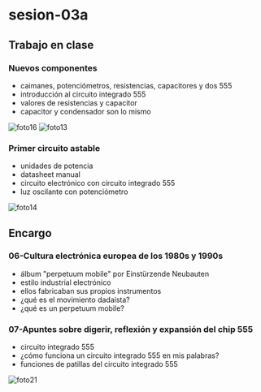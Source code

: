 # sesion-03a

## Trabajo en clase
### Nuevos componentes
- caimanes, potenciómetros, resistencias, capacitores y dos 555 
- introducción al circuito integrado 555
- valores de resistencias y capacitor
- capacitor y condensador son lo mismo

![foto16](https://github.com/user-attachments/assets/cbd7ad22-b71f-49bb-bbe2-a78ec235d99d)
![foto13](https://github.com/user-attachments/assets/683b5ac3-cfc1-47f6-85f5-2ec2db66e596)

### Primer circuito astable
- unidades de potencia
- datasheet manual
- circuito electrónico con circuito integrado 555
- luz oscilante con potenciómetro

![foto14](https://github.com/user-attachments/assets/059aec7a-4a6e-46d0-bd3a-9eaa948c61f8)

## Encargo
### 06-Cultura electrónica europea de los 1980s y 1990s
- álbum "perpetuum mobile" por Einstürzende Neubauten
- estilo industrial electrónico
- ellos fabricaban sus propios instrumentos
- ¿qué es el movimiento dadaísta?
- ¿qué es un perpetuum mobile?

### 07-Apuntes sobre digerir, reflexión y expansión del chip 555
- circuito integrado 555
- ¿cómo funciona un circuito integrado 555 en mis palabras?
- funciones de patillas del circuito integrado 555

![foto21](https://github.com/user-attachments/assets/dd6ac920-43b9-4f2b-a817-6fa0d4cd05b1)
